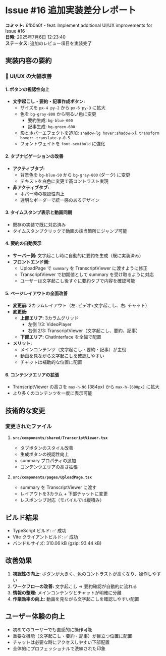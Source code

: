 # Issue #16 追加実装差分レポート

**コミット:** 6fb0a0f - feat: Implement additional UI/UX improvements for Issue #16  
**日時:** 2025年7月6日 12:23:40  
**ステータス:** 追加のレビュー項目を実装完了

## 実装内容の要約

### 🎨 UI/UX の大幅改善

#### 1. ボタンの視認性向上

- **文字起こし・要約・記事作成ボタン:**
  - サイズを `px-4 py-2` から `px-6 py-3` に拡大
  - 色を `bg-gray-800` から明るい色に変更
    - 要約生成: `bg-blue-600`
    - 記事生成: `bg-green-600`
  - 影とホバーエフェクトを追加: `shadow-lg hover:shadow-xl transform hover:-translate-y-0.5`
  - フォントウェイトを `font-semibold` に強化

#### 2. タブナビゲーションの改善

- **アクティブタブ:**
  - 背景色を `bg-blue-50` から `bg-gray-800` (ダーク) に変更
  - テキストを白色に変更で高コントラスト実現
- **非アクティブタブ:**
  - ホバー時の視認性向上
  - 透明なボーダーで統一感のあるデザイン

#### 3. タイムスタンプ表示と動画同期

- 既存の実装で既に対応済み
- タイムスタンプクリックで動画の該当箇所にジャンプ可能

#### 4. 要約の自動表示

- **サーバー側:** 文字起こし時に自動的に要約を生成（既に実装済み）
- **フロントエンド側:**
  - UploadPage で `summary` を TranscriptViewer に渡すように修正
  - TranscriptViewer で初期値として summary を受け取るように対応
  - ユーザーは文字起こし後すぐに要約タブで内容を確認可能

#### 5. ページレイアウトの全面改善

- **変更前:** 2カラムレイアウト（左: ビデオ+文字起こし、右: チャット）
- **変更後:**
  - **上部エリア:** 3カラムグリッド
    - 左側 1/3: VideoPlayer
    - 右側 2/3: TranscriptViewer（文字起こし、要約、記事）
  - **下部エリア:** ChatInterface を全幅で配置
- **メリット:**
  - メインコンテンツ（文字起こし・要約・記事）が主役
  - 動画を見ながら文字起こしを確認しやすい
  - チャットは補助的な位置に配置

#### 6. コンテンツエリアの拡張

- TranscriptViewer の高さを `max-h-96` (384px) から `max-h-[600px]` に拡大
- より多くのコンテンツを一度に表示可能

## 技術的な変更

### 変更されたファイル

1. **`src/components/shared/TranscriptViewer.tsx`**
   - タブボタンのスタイル改善
   - 生成ボタンの視認性向上
   - summary プロパティの追加
   - コンテンツエリアの高さ拡張

2. **`src/components/pages/UploadPage.tsx`**
   - summary を TranscriptViewer に渡す
   - レイアウトを3カラム + 下部チャットに変更
   - レスポンシブ対応（モバイルでは縦積み）

## ビルド結果

- TypeScript ビルド: ✅ 成功
- Vite クライアントビルド: ✅ 成功
- バンドルサイズ: 310.06 kB (gzip: 93.44 kB)

## 改善効果

1. **視認性の向上:** ボタンが大きく、色のコントラストが高くなり、操作しやすい
2. **ワークフローの改善:** 文字起こし → 要約確認が自動的に流れる
3. **情報の整理:** メインコンテンツとチャットが明確に分離
4. **作業効率の向上:** 動画を見ながら文字起こしを確認しやすい配置

## ユーザー体験の向上

- 初めてのユーザーでも直感的に操作可能
- 重要な機能（文字起こし・要約・記事）が目立つ位置に配置
- チャットは必要な時にアクセスしやすい下部配置
- 全体的にプロフェッショナルで洗練された印象
